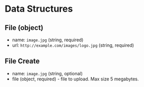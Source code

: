 # Data Structures

## File (object)
+ name: `image.jpg` (string, required)
+ url: `http://example.com/images/logo.jpg` (string, required)

## File Create
+ name: `image.jpg` (string, optional)
+ file (object, required) - file to upload. Max size 5 megabytes.
